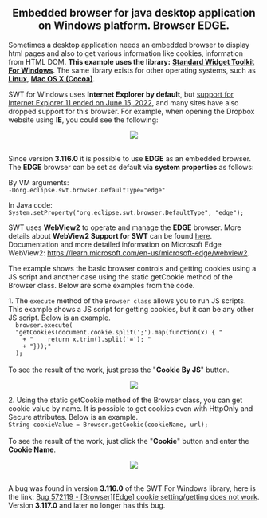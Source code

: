 <h2 align="center"> Embedded browser for java desktop application on Windows platform. Browser EDGE.</h2>
<p>Sometimes a desktop application needs an embedded browser to display html pages and also to get various information like cookies, information from HTML DOM. <b>This example uses the library:</b> 
<b><a href="https://mvnrepository.com/artifact/org.eclipse.platform/org.eclipse.swt.win32.win32.x86_64">Standard Widget Toolkit For Windows</a></b>. The same library exists for other operating systems, such as <b><a href="https://mvnrepository.com/artifact/org.eclipse.platform/org.eclipse.swt.gtk.linux.x86_64">Linux</a></b>, <b><a href="https://mvnrepository.com/artifact/org.eclipse.platform/org.eclipse.swt.cocoa.macosx.x86_64">Mac OS X (Cocoa)</a></b>.</p>
<p>SWT for Windows uses <b>Internet Explorer by default</b>, but <a href="https://learn.microsoft.com/en-us/lifecycle/announcements/internet-explorer-11-end-of-support">support for Internet Explorer 11 ended on June 15, 2022</a>, and many sites have also dropped support for this browser. For example, when opening the Dropbox website using <b>IE</b>, you could see the following:</p>
<div align="center"><img src="https://github.com/yurievivan/EmbeddedBrowser/assets/11561851/dc860579-d36a-4a17-841e-def6461887d7"></div>
<br>
<p>Since version <b>3.116.0</b> it is possible to use <b>EDGE</b> as an embedded browser. The <b>EDGE</b> browser can be set as default via <b>system properties</b> as follows:</p>
<p>By VM arguments:
<code class="language-java">
-Dorg.eclipse.swt.browser.DefaultType="edge"
</code></p>
<p>In Java code:
<code class="language-java">
System.setProperty("org.eclipse.swt.browser.DefaultType", "edge");
</code></p>
<p>SWT uses <b>WebView2</b> to operate and manage the <b>EDGE</b> browser. More details about <b>WebView2 Support for SWT</b> can be found <a href="https://git.eclipse.org/r/plugins/gitiles/platform/eclipse.platform.swt/+/refs/heads/master/bundles/org.eclipse.swt/Readme.WebView2.md">here</a>. Documentation and more detailed information on Microsoft Edge WebView2: <a href="https://learn.microsoft.com/en-us/microsoft-edge/webview2/">https://learn.microsoft.com/en-us/microsoft-edge/webview2</a>.</p>
<p>The example shows the basic browser controls and getting cookies using a JS script and another case using the static getCookie method of the Browser class. 
Below are some examples from the code.</p>
<p>1. The <code>execute</code> method of the <code>Browser class</code> allows you to run JS scripts. This example shows a JS script for getting cookies, but it can be any other JS script. Below is an example.<code class="language-java">
  browser.execute(
  "getCookies(document.cookie.split(';').map(function(x) { "
    + "    return x.trim().split('='); "
    + "}));"
  );
</code> </br> To see the result of the work, just press the "<b>Cookie By JS</b>" button.</p>
<div align="center"><img src="https://github.com/yurievivan/EmbeddedBrowser/assets/11561851/5a258023-55b1-4450-b7b9-4e028860958b"></div>
<p>2. Using the static getCookie method of the Browser class, you can get cookie value by name. It is possible to get cookies even with HttpOnly and Secure attributes. Below is an example.<code class="language-java">
String cookieValue = Browser.getCookie(cookieName, url);
</code> </br> To see the result of the work, just click the "<b>Cookie</b>" button and enter the <b>Cookie Name</b>.</p></p>
<div align="center"><img src="https://github.com/yurievivan/EmbeddedBrowser/assets/11561851/4b3d213f-b099-4faf-b77c-33aeebcd2216"></div>
</br>
<p>A bug was found in version <b>3.116.0</b> of the SWT For Windows library, here is the link: <a href="https://bugs.eclipse.org/bugs/show_bug.cgi?id=572119">Bug 572119 - [Browser][Edge] cookie setting/getting does not work</a>. Version <b>3.117.0</b> and later no longer has this bug.</p>
